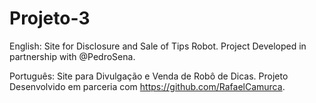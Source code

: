 # Projeto-3
English: Site for Disclosure and Sale of Tips Robot. Project Developed in partnership with @PedroSena.

Português: Site para Divulgação e Venda de Robô de Dicas. Projeto Desenvolvido em parceria com https://github.com/RafaelCamurca.
